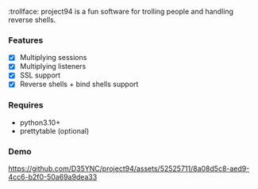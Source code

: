 :trollface: project94 is a fun software for trolling people and handling reverse shells.

### Features
- [X] Multiplying sessions
- [X] Multiplying listeners
- [X] SSL support
- [X] Reverse shells + bind shells support

### Requires
- python3.10+
- prettytable (optional)

### Demo

https://github.com/D35YNC/project94/assets/52525711/8a08d5c8-aed9-4cc6-b2f0-50a69a9dea33
